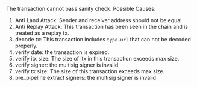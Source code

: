The transaction cannot pass sanity check. Possible Causes:
  1. Anti Land Attack: Sender and receiver address should not be equal
  2. Anti Replay Attack: This transaction has been seen in the chain and is treated as a replay tx.
  3. decode tx: This transaction includes `type-url` that can not be decoded properly.
  4. verify date: the transaction is expired.
  5. verify itx size: The size of itx in this transaction exceeds max size.
  6. verify signer: the multisig signer is invalid
  7. verify tx size: The size of this transaction exceeds max size.
  8. pre_pipeline extract signers: the multisig signer is invalid
